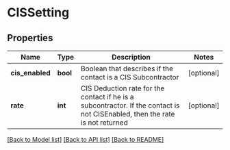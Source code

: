 # CISSetting

## Properties
Name | Type | Description | Notes
------------ | ------------- | ------------- | -------------
**cis_enabled** | **bool** | Boolean that describes if the contact is a CIS Subcontractor | [optional] 
**rate** | **int** | CIS Deduction rate for the contact if he is a subcontractor. If the contact is not CISEnabled, then the rate is not returned | [optional] 

[[Back to Model list]](../README.md#documentation-for-models) [[Back to API list]](../README.md#documentation-for-api-endpoints) [[Back to README]](../README.md)



